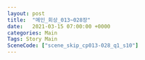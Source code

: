 ```yaml
---
layout: post
title:  "메인_회상_013~028장"
date:   2021-03-15 07:00:00 +0000
categories: Main
Tags: Story Main
SceneCode: ["scene_skip_cp013-028_q1_s10"]
---
```

